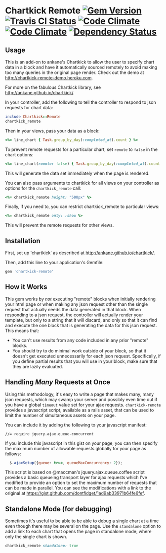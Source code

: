 # Chartkick Remote [![Gem Version](https://badge.fury.io/rb/chartkick-remote.svg)](http://badge.fury.io/rb/chartkick-remote)&nbsp;[![Travis CI Status](https://travis-ci.org/dontfidget/chartkick-remote.png?branch=master)](https://travis-ci.org/dontfidget/chartkick-remote)&nbsp;[![Code Climate](https://codeclimate.com/github/dontfidget/chartkick-remote.png)](https://codeclimate.com/github/dontfidget/chartkick-remote)&nbsp;[![Code Climate](https://codeclimate.com/github/dontfidget/chartkick-remote/coverage.png)](https://codeclimate.com/github/dontfidget/chartkick-remote)&nbsp;[![Dependency Status](https://gemnasium.com/dontfidget/chartkick-remote.svg)](https://gemnasium.com/dontfidget/chartkick-remote)

## Usage

This is an add-on to ankane's Chartkick to allow the user to specify chart data in a block and have it automatically sourced remotely to avoid making too many queries in the original page render.  Check out the demo at  http://chartkick-remote-demo.heroku.com.


For more on the fabulous Chartkick library, see http://ankane.github.io/chartkick/.


In your controller, add the following to tell the controller to respond to json requests for chart data:

```ruby
include Chartkick::Remote
chartkick_remote
```

Then in your views, pass your data as a block:

```ruby
<%= line_chart { Task.group_by_day(:completed_at).count } %>
```

To prevent remote requests for a particular chart, set `remote` to `false` in the chart options:

```ruby
<%= line_chart(remote: false) { Task.group_by_day(:completed_at).count } %>
```

This will generate the data set immediately when the page is rendered.


You can also pass arguments to chartkick for all views on your controller as options for the `chartkick_remote` call:

```ruby
<%= chartkick_remote height: "500px" %>
```

Finally, if you need to, you can restrict chartkick_remote to particular views: 

```ruby
<%= chartkick_remote only: :show %>
```

This will prevent the remote requests for other views.

## Installation

First, set up 'chartkick' as described at http://ankane.github.io/chartkick/.

Then, add this line to your application's Gemfile:

```ruby
gem 'chartkick-remote'
```

## How it Works

This gem works by *not* executing "remote" blocks when initially rendering your html page or when making any json request other than the single request that actually needs the data generated in that block.  When responding to a json request, the controller will actually render your template, but only to a string that it will discard, and only so that it can find and execute the one block that is generating the data for this json request.  This means that:
  
  * You can't use results from any code included in any prior "remote" blocks.
  * You should try to do minimal work outside of your block, so that it doesn't get executed unnecessarily for each json request.  Specifically, if you define partial results that you will use in your block, make sure that they are lazily evaluated.

## Handling *Many* Requests at Once

Using this methodology, it's easy to write a page that makes many, many json requests, which may swamp your server and possibly even time out if you have a global `timeout` value set for your ajax requests.  `chartkick-remote` provides a javascript script, available as a rails asset, that can be used to limit the number of simultaneous assets on your page. 
  
You can include it by adding the following to your javascript manifest:
 
 ```
 //= require jquery.ajax.queue-concurrent
 ```
  
If you include this javascript in this gist on your page, you can then specify the maximum number of allowable requests globally for your page as follows:

```javascript
  $.ajaxSetup({queue: true, queueMaxConcurrency: 2});
```

This script is based on @maccman's jquery.ajax.queue.coffee script provides a basic queueing transport layer for ajax requests which I've modified to provide an option to set the maximum number of requests that can be made in parallel.  You can see the modifications with a link to the original at https://gist.github.com/dontfidget/1ad9ab33971b64fe6fef.  

## Standalone Mode (for debugging)

Sometimes it's useful to be able to be able to debug a single chart at a time even though there may be several on the page.  Use the `standalone` option to add a link to each chart that opens the page in standalone mode, where only the single chart is shown.  
 
```ruby
chartkick_remote standalone: true
```

